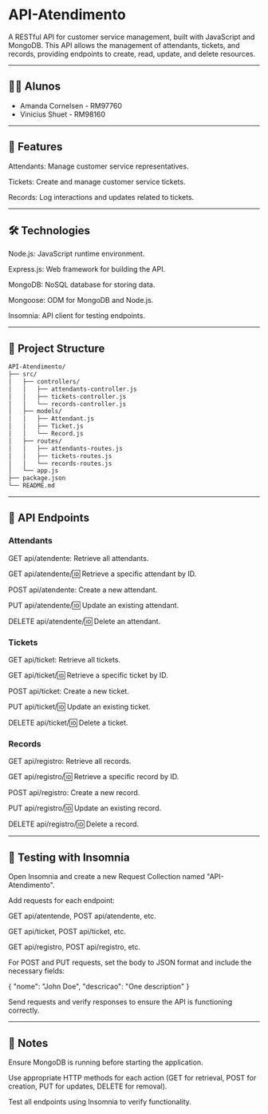 # API-Atendimento

A RESTful API for customer service management, built with JavaScript and MongoDB. This API allows the management of attendants, tickets, and records, providing endpoints to create, read, update, and delete resources.

---

## 👨‍🎓 Alunos

- Amanda Cornelsen - RM97760  
- Vinicius Shuet - RM98160

---

## 🚀 Features

Attendants: Manage customer service representatives.

Tickets: Create and manage customer service tickets.

Records: Log interactions and updates related to tickets.

---

## 🛠️ Technologies

Node.js: JavaScript runtime environment.

Express.js: Web framework for building the API.

MongoDB: NoSQL database for storing data.

Mongoose: ODM for MongoDB and Node.js.

Insomnia: API client for testing endpoints.

---

## 📂 Project Structure
```markdown
API-Atendimento/
├── src/
│   ├── controllers/
│   │   ├── attendants-controller.js
│   │   ├── tickets-controller.js
│   │   └── records-controller.js
│   ├── models/
│   │   ├── Attendant.js
│   │   ├── Ticket.js
│   │   └── Record.js
│   ├── routes/
│   │   ├── attendants-routes.js
│   │   ├── tickets-routes.js
│   │   └── records-routes.js
│   └── app.js
├── package.json
└── README.md
```
---

## 📡 API Endpoints
### Attendants

GET api/atendente: Retrieve all attendants.

GET api/atendente/:id: Retrieve a specific attendant by ID.

POST api/atendente: Create a new attendant.

PUT api/atendente/:id: Update an existing attendant.

DELETE api/atendente/:id: Delete an attendant.

### Tickets

GET api/ticket: Retrieve all tickets.

GET api/ticket/:id: Retrieve a specific ticket by ID.

POST api/ticket: Create a new ticket.

PUT api/ticket/:id: Update an existing ticket.

DELETE api/ticket/:id: Delete a ticket.

### Records

GET api/registro: Retrieve all records.

GET api/registro/:id: Retrieve a specific record by ID.

POST api/registro: Create a new record.

PUT api/registro/:id: Update an existing record.

DELETE api/registro/:id: Delete a record.

---

## 🧪 Testing with Insomnia

Open Insomnia and create a new Request Collection named "API-Atendimento".

Add requests for each endpoint:

GET api/atentende, POST api/atendente, etc.

GET api/ticket, POST api/ticket, etc.

GET api/registro, POST api/registro, etc.

For POST and PUT requests, set the body to JSON format and include the necessary fields:

{
  "nome": "John Doe",
  "descricao": "One description"
}

Send requests and verify responses to ensure the API is functioning correctly.

---

## 📌 Notes 

Ensure MongoDB is running before starting the application.

Use appropriate HTTP methods for each action (GET for retrieval, POST for creation, PUT for updates, DELETE for removal).

Test all endpoints using Insomnia to verify functionality.
